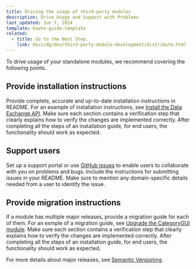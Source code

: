 ```yaml
---
title: Driving the usage of third-party modules
description: Drive Usage and Support with Problems
last_updated: Jun 7, 2024
template: howto-guide-template
related:
  - title: Go to the Next Step.
    link: docs/dg/dev/third-party-module-development/distribute.html
---
```


To drive usage of your standalone modules, we recommend covering the following points.

## Provide installation instructions

Provide complete, accurate and up-to-date installation instructions in README. For an example of installation instructions, see [Install the Data Exchange API](/docs/pbc/all/data-exchange/{{site.version}}/install-and-upgrade/install-the-data-exchange-api.html).
Make sure each section contains a verification step that clearly explains how to verify the changes are implemented correctly. After completing all the steps of an installation guide, for end users, the functionality should work as expected.


## Support users

Set up a support portal or use [GitHub issues](https://docs.github.com/en/issues/tracking-your-work-with-issues/quickstart) to enable users to collaborate with you on problems and bugs. Include the instructions for submitting issues in your README. Make sure to mention any domain-specific details needed from a user to identify the issue.


## Provide migration instructions

If a module has multiple major releases, provide a migration guide for each of them. For an exmple of a migration guide, see [Upgrade the CategoryGUI module](/docs/pbc/all/product-information-management/{{site.version}}/base-shop/install-and-upgrade/upgrade-modules/upgrade-the-categorygui-module.html). Make sure each section contains a verification step that clearly explains how to verify the changes are implemented correctly. After completing all the steps of an installation guide, for end users, the functionality should work as expected.

For more details about major releases, see [Semantic Versioning](https://semver.org/).


<!-- 4. Request a review of your module from **Spryker** to obtain **Verified by Spryker** badge, it will allow to promote it and increase trust from the end users into it.

   - **More details coming soon.**


5. Publish the module in Spryker Application Catalog

    - **More details coming soon.**


-->
